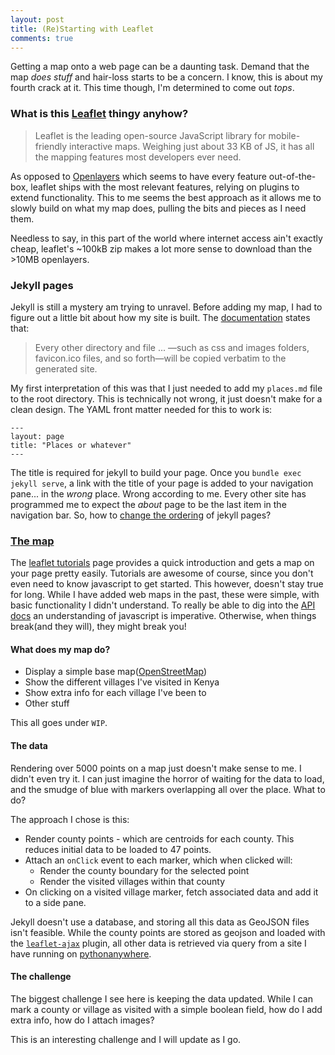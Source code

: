 ```yaml
---
layout: post
title: (Re)Starting with Leaflet
comments: true
---
```


Getting a map onto a web page can be a daunting task. Demand that the map *does stuff* and hair-loss starts to be a concern. I know, this is about my fourth crack at it. This time though, I'm determined to come out *tops*.

### What is this [Leaflet] thingy anyhow?

> Leaflet is the leading open-source JavaScript library for mobile-friendly interactive maps. Weighing just about 33 KB of JS, it has all the mapping features most developers ever need.

As opposed to [Openlayers] which seems to have every feature out-of-the-box, leaflet ships with the most relevant features, relying on plugins to extend functionality. This to me seems the best approach as it allows me to slowly build on what my map does, pulling the bits and pieces as I need them. 

Needless to say, in this part of the world where internet access ain't exactly cheap, leaflet's ~100kB zip makes a lot more sense to download than the >10MB openlayers.

### Jekyll pages
Jekyll is still a mystery am trying to unravel. Before adding my map, I had to figure out a little bit about how my site is built. The [documentation] states that: 

> Every other directory and file ... —such as css and images folders, favicon.ico files, and so forth—will be copied verbatim to the generated site. 

My first interpretation of this was that I just needed to add my `places.md` file to the root directory. This is technically not wrong, it just doesn't make for a clean design. The YAML front matter needed for this to work is:

~~~
---
layout: page
title: "Places or whatever"
---
~~~

The title is required for jekyll to build your page. Once you `bundle exec jekyll serve`, a link with the title of your page is added to your navigation pane... in the *wrong* place. Wrong according to me. Every other site has programmed me to expect the *about* page to be the last item in the navigation bar. So, how to [change the ordering] of jekyll pages?

### [The map]
The [leaflet tutorials] page provides a quick introduction and gets a map on your page pretty easily. Tutorials are awesome of course, since you don't even need to know javascript to get started. This however, doesn't stay true for long. While I have added web maps in the past, these were simple, with basic functionality I didn't understand. To really be able to dig into the [API docs] an understanding of javascript is imperative. Otherwise, when things break(and they will), they might break you!

#### What does my map do?

- Display a simple base map([OpenStreetMap])
- Show the different villages I've visited in Kenya
- Show extra info for each village I've been to
- Other stuff

This all goes under `WIP`.

#### The data
Rendering over 5000 points on a map just doesn't make sense to me. I didn't even try it. I can just imagine the horror of waiting for the data to load, and the smudge of blue with markers overlapping all over the place. What to do?

The approach I chose is this:

- Render county points - which are centroids for each county. This reduces initial data to be loaded to 47 points.
- Attach an `onClick` event to each marker, which when clicked will:
  - Render the county boundary for the selected point
  - Render the visited villages within that county
- On clicking on a visited village marker, fetch associated data and add it to a side pane.

Jekyll doesn't use a database, and storing all this data as GeoJSON files isn't feasible. While the county points are stored as geojson and loaded with the [`leaflet-ajax`] plugin, all other data is retrieved via query from a site I have running on [pythonanywhere].

#### The challenge
The biggest challenge I see here is keeping the data updated. While I can mark a county or village as visited with a simple boolean field, how do I add extra info, how do I attach images? 

This is an interesting challenge and I will update as I go.

[Leaflet]: http://leafletjs.com/index.html
[Openlayers]: http://openlayers.org/
[documentation]: https://jekyllrb.com/docs/structure/
[change the ordering]: http://stackoverflow.com/questions/9053066/sorted-navigation-menu-with-jekyll-and-liquid
[leaflet tutorials]: http://leafletjs.com/examples.html
[API docs]: http://leafletjs.com/reference-1.0.0.html
[OpenStreetMap]: http://www.openstreetmap.org/
[`leaflet-ajax`]: https://github.com/calvinmetcalf/leaflet-ajax
[pythonanywhere]: http://ngarindungu.pythonanywhere.com/ 
[The map]: /places/

